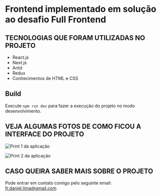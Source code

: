 # Frontend implementado em solução ao desafio Full Frontend

## TECNOLOGIAS QUE FORAM UTILIZADAS NO PROJETO
* React.js
* Next.js
* Antd
* Redux
* Conhecimentos de HTML e CSS

## Build

Execute `npm run dev` para fazer a execução do projeto no modo desenvolvimento.

## VEJA ALGUMAS FOTOS DE COMO FICOU A INTERFACE DO PROJETO

![Print 1 da aplicação]()

![Print 2 da aplicação]()

## CASO QUEIRA SABER MAIS SOBRE O PROJETO

Pode entrar em contato comigo pelo seguinte email: fr.daniel.lima@gmail.com
